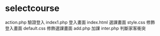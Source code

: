 # selectcourse

action.php 驗證登入
index1.php 登入畫面
index.html 選課畫面
style.css  修飾登入畫面
default.css 修飾選課畫面
add.php 加課
inter.php 判斷家客衝突
